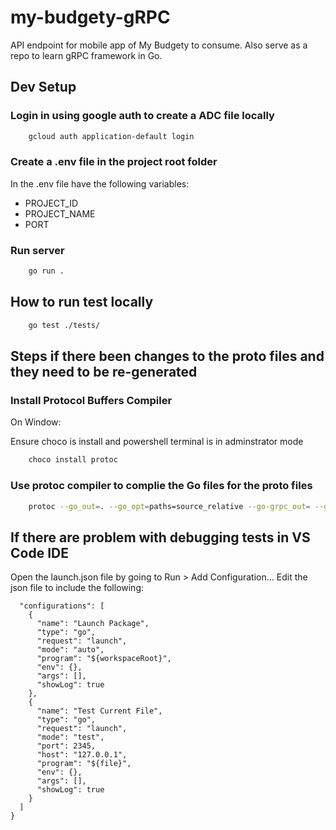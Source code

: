 # my-budgety-gRPC

API endpoint for mobile app of My Budgety to consume. Also serve as a repo to learn gRPC framework in Go.

## Dev Setup

### Login in using google auth to create a ADC file locally

```bash
    gcloud auth application-default login
```

### Create a .env file in the project root folder

In the .env file have the following variables:

- PROJECT_ID
- PROJECT_NAME
- PORT

### Run server

```bash
    go run .
```

## How to run test locally

```bash
    go test ./tests/
```

## Steps if there been changes to the proto files and they need to be re-generated

### Install Protocol Buffers Compiler

On Window:

Ensure choco is install and powershell terminal is in adminstrator mode

```bash
    choco install protoc
```

### Use protoc compiler to complie the Go files for the proto files

```bash
    protoc --go_out=. --go_opt=paths=source_relative --go-grpc_out= --go-grpc_opt=paths=source_relative expanse/protos/expanse.proto
```

## If there are problem with debugging tests in VS Code IDE

Open the launch.json file by going to Run > Add Configuration...
Edit the json file to include the following:

```
  "configurations": [
    {
      "name": "Launch Package",
      "type": "go",
      "request": "launch",
      "mode": "auto",
      "program": "${workspaceRoot}",
      "env": {},
      "args": [],
      "showLog": true
    },
    {
      "name": "Test Current File",
      "type": "go",
      "request": "launch",
      "mode": "test",
      "port": 2345,
      "host": "127.0.0.1",
      "program": "${file}",
      "env": {},
      "args": [],
      "showLog": true
    }
  ]
}
```
